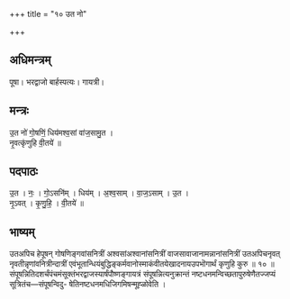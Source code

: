 +++
title = "१० उत नो"

+++
## अधिमन्त्रम्
पूषा। भरद्वाजो बार्हस्पत्यः। गायत्री।

## मन्त्रः
उ॒त नो॑ गो॒षणिं॒ धिय॑मश्व॒सां वा॑ज॒सामु॒त ।  
नृ॒वत्कृ॑णुहि वी॒तये॑ ॥

## पदपाठः
उ॒त । नः॒ । गो॒ऽसनि॑म् । धिय॑म् । अ॒श्व॒साम् । वा॒ज॒ऽसाम् । उ॒त ।  
नृ॒ऽवत् । कृ॒णु॒हि॒ । वी॒तये॑ ॥

## भाष्यम्
उतअपिच हेपूषन् गोषणिङ्गवांसनित्रीं अश्वसांअश्वानांसनित्रीं वाजसावाजानामन्नानांसनित्रीं उतअपिचनृवत् नृवतीन्नृणांवनित्रीन्दात्रीं एवंभूतान्धियंबुद्धिङ्कर्मवानोस्माकंवीतयेखादनायउपभॊगार्थं कृणुहि कुरु ॥ १० ॥संपूषन्नितिदशर्चंपंचमंसूक्तंभरद्वाजस्यार्षंपौष्णङ्गायत्रं संपूषन्नित्यनुक्रान्तं नष्टधनमन्विच्छतापुरुषेणैतज्जप्यं सूत्रितंच—संपूषन्विदु- षेतिनष्टधनमधिजिगमिषन्मूह्ळोवेति ।